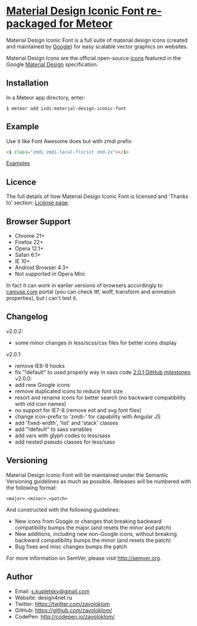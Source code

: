 


# [Material Design Iconic Font re-packaged for Meteor](http://zavoloklom.github.io/material-design-iconic-font)

Material Design Iconic Font is a full suite of material design icons (created and maintained by [Google](https://github.com/google/material-design-icons)) for easy scalable vector graphics on websites.

Material Design Icons are the official open-source [icons](http://www.google.com/design/spec/resources/sticker-sheets.html#sticker-sheets-components) featured in the Google [Material Design](http://www.google.com/design/spec) specification.

## Installation

In a Meteor app directory, enter:

```
$ meteor add ixdi:material-design-iconic-font
```

## Example

Use it like Font Awesome does but with zmdi prefix

```html
<i class="zmdi zmdi-local-florist zmd-2x"></i>
```

[Examples](http://zavoloklom.github.io/material-design-iconic-font/examples.html)

## Licence

The full details of how Material Design Iconic Font is licensed and 'Thanks to' section: [License page](http://zavoloklom.github.io/material-design-iconic-font/license.html).

## Browser Support
- Chrome 21+
- Firefox 22+
- Opera 12.1+
- Safari 6.1+
- IE 10+
- Android Browser 4.3+
- Not supported in Opera Mini

In fact it can work in earlier versions of browsers accordingly to [caniuse.com](http://caniuse.com/) portal (you can check ttf, woff, transform and animation properties), but i can't test it.

## Changelog
v2.0.2:
- some minor changes in less/scss/css files for better icons display

v2.0.1:
- remove IE8-9 hooks
- fix "!default" to used properly way in sass code
[2.0.1 GitHub milestones](https://github.com/zavoloklom/material-design-iconic-font/issues?milestone=2&page=1&state=closed)
v2.0.0:
- add new Google icons
- remove duplicated icons to reduce font size
- resort and rename icons for better search (no backward compatibility with old icon names)
- no support for IE7-8 (remove eot and svg font files)
- change icon-prefix to 'zmdi-' for capability with Angular JS
- add 'fixed-width', 'list' and 'stack' classes
- add "!default" to sass variables
- add vars with glyph codes to less/sass
- add nested pseudo classes for less/sass

## Versioning

Material Design Iconic Font will be maintained under the Semantic Versioning guidelines as much as possible. Releases will be numbered with the following format:

`<major>.<minor>.<patch>`

And constructed with the following guidelines:

* New icons from Google or changes that breaking backward compatibility bumps the major (and resets the minor and patch)
* New additions, including new non-Google icons, without breaking backward compatibility bumps the minor (and resets the patch)
* Bug fixes and misc changes bumps the patch

For more information on SemVer, please visit http://semver.org.

## Author
- Email: s.kupletsky@gmail.com
- Website: design4net.ru
- Twitter: https://twitter.com/zavoloklom
- GitHub: https://github.com/zavoloklom/
- CodePen: http://codepen.io/zavoloklom/
